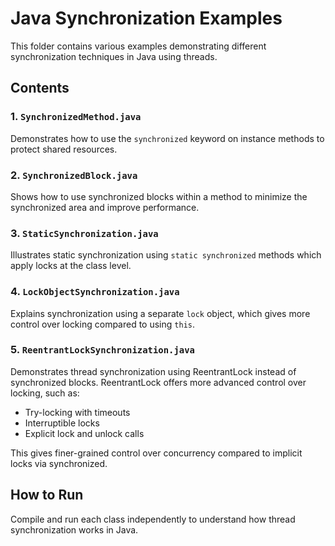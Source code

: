 # Java Synchronization Examples

This folder contains various examples demonstrating different synchronization techniques in Java using threads.

## Contents

### 1. `SynchronizedMethod.java`
Demonstrates how to use the `synchronized` keyword on instance methods to protect shared resources.

### 2. `SynchronizedBlock.java`
Shows how to use synchronized blocks within a method to minimize the synchronized area and improve performance.

### 3. `StaticSynchronization.java`
Illustrates static synchronization using `static synchronized` methods which apply locks at the class level.

### 4. `LockObjectSynchronization.java`
Explains synchronization using a separate `lock` object, which gives more control over locking compared to using `this`.

### 5. `ReentrantLockSynchronization.java`
Demonstrates thread synchronization using ReentrantLock instead of synchronized blocks.
ReentrantLock offers more advanced control over locking, such as:
- Try-locking with timeouts
- Interruptible locks
- Explicit lock and unlock calls

This gives finer-grained control over concurrency compared to implicit locks via synchronized.

## How to Run

Compile and run each class independently to understand how thread synchronization works in Java.
